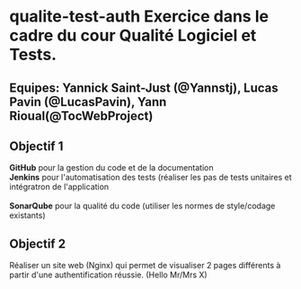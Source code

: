 # qualite-test-auth Exercice dans le cadre du cour Qualité Logiciel et Tests.

## Equipes: Yannick Saint-Just (@Yannstj), Lucas Pavin (@LucasPavin), Yann Rioual(@TocWebProject)

## Objectif 1 
**GitHub** pour la gestion du code et de la documentation <br> 
**Jenkins** pour l'automatisation des tests (réaliser les pas de tests unitaires et intégratron de l'application <br>  
**SonarQube** pour la qualité du code (utiliser les normes de style/codage existants)

## Objectif 2  
Réaliser un site web (Nginx) qui permet de visualiser 2 pages différents à partir d'une authentification réussie. (Hello Mr/Mrs X)